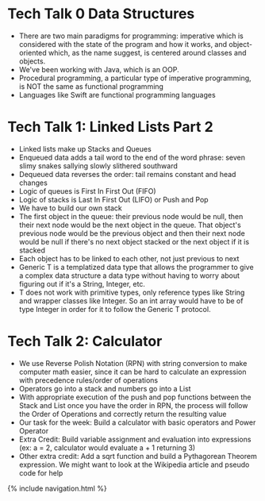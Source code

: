 # Tech Talk 0 Data Structures
- There are two main paradigms for programming: imperative which is considered with the state of the program and how it works, and object-oriented which, as the name suggest, is centered around classes and objects.
- We've been working with Java, which is an OOP.
- Procedural programming, a particular type of imperative programming, is NOT the same as functional programming
- Languages like Swift are functional programming languages

# Tech Talk 1: Linked Lists Part 2
- Linked lists make up Stacks and Queues
- Enqueued data adds a tail word to the end of the word phrase: seven slimy snakes sallying slowly slithered southward
- Dequeued data reverses the order: tail remains constant and head changes
- Logic of queues is First In First Out (FIFO)
- Logic of stacks is Last In First Out (LIFO) or Push and Pop
- We have to build our own stack
- The first object in the queue: their previous node would be null, then their next node would be the next object in the queue. That object's previous node would be the previous object and then their next node would be null if there's no next object stacked or the next object if it is stacked
- Each object has to be linked to each other, not just previous to next
- Generic T is a templatized data type that allows the programmer to give a complex data structure a data type without having to worry about figuring out if it's a String, Integer, etc.
- T does not work with primitive types, only reference types like String and wrapper classes like Integer. So an int array would have to be of type Integer in order for it to follow the Generic T protocol.

# Tech Talk 2: Calculator
- We use Reverse Polish Notation (RPN) with string conversion to make computer math easier, since it can be hard to calculate an expression with precedence rules/order of operations
- Operators go into a stack and numbers go into a List
- With appropriate execution of the push and pop functions between the Stack and List once you have the order in RPN, the process will follow the Order of Operations and correctly return the resulting value
- Our task for the week: Build a calculator with basic operators and Power Operator
- Extra Credit: Build variable assignment and evaluation into expressions (ex: a = 2, calculator would evaluate a + 1 returning 3)
- Other extra credit: Add a sqrt function and build a Pythagorean Theorem expression. We might want to look at the Wikipedia article and pseudo code for help

{% include navigation.html %}
